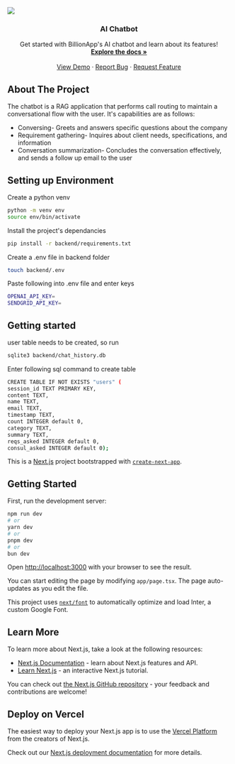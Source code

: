 [![](https://billionapps.net/wp-content/uploads/2023/11/BillionApps.svg)](https://billionapps.net/)

<div align="center">
  <h3 align="center">AI Chatbot</h3>

  <p align="center">
    Get started with BillionApp's AI chatbot and learn about its features!
    <br />
    <a href="https://github.com/anbudamo/chatbot-readme/blob/main/README.md"><strong>Explore the docs »</strong></a>
    <br />
    <br />
    <a href="https://github.com/anbudamo/chatbot-readme/blob/main/README.md">View Demo</a>
    &middot;
    <a href="https://github.com/anbudamo/chatbot-readme/blob/main/README.md">Report Bug</a>
    &middot;
    <a href="https://github.com/anbudamo/chatbot-readme/blob/main/README.md">Request Feature</a>
  </p>
</div>

## About The Project
The chatbot is a RAG application that performs call routing to maintain a conversational flow with the user. 
It's capabilities are as follows:
- Conversing- Greets and answers specific questions about the company
- Requirement gathering- Inquires about client needs, specifications, and information
- Conversation summarization- Concludes the conversation effectively, and sends a follow up email to the user

## Setting up Environment 
Create a python venv
```bash
python -m venv env
source env/bin/activate
```
Install the project's dependancies
```bash
pip install -r backend/requirements.txt
```
Create a .env file in backend folder 
```bash
touch backend/.env
```
Paste following into .env file and enter keys
```bash
OPENAI_API_KEY=
SENDGRID_API_KEY=
```

## Getting started 
user table needs to be created, so run 
```bash
sqlite3 backend/chat_history.db
```
Enter following sql command to create table
```bash
CREATE TABLE IF NOT EXISTS "users" (
session_id TEXT PRIMARY KEY,
content TEXT,
name TEXT,
email TEXT,
timestamp TEXT,
count INTEGER default 0,
category TEXT,
summary TEXT,
reqs_asked INTEGER default 0,
consul_asked INTEGER default 0);
```

This is a [Next.js](https://nextjs.org/) project bootstrapped with [`create-next-app`](https://github.com/vercel/next.js/tree/canary/packages/create-next-app).

## Getting Started

First, run the development server:

```bash
npm run dev
# or
yarn dev
# or
pnpm dev
# or
bun dev
```

Open [http://localhost:3000](http://localhost:3000) with your browser to see the result.

You can start editing the page by modifying `app/page.tsx`. The page auto-updates as you edit the file.

This project uses [`next/font`](https://nextjs.org/docs/basic-features/font-optimization) to automatically optimize and load Inter, a custom Google Font.

## Learn More

To learn more about Next.js, take a look at the following resources:

- [Next.js Documentation](https://nextjs.org/docs) - learn about Next.js features and API.
- [Learn Next.js](https://nextjs.org/learn) - an interactive Next.js tutorial.

You can check out [the Next.js GitHub repository](https://github.com/vercel/next.js/) - your feedback and contributions are welcome!

## Deploy on Vercel

The easiest way to deploy your Next.js app is to use the [Vercel Platform](https://vercel.com/new?utm_medium=default-template&filter=next.js&utm_source=create-next-app&utm_campaign=create-next-app-readme) from the creators of Next.js.

Check out our [Next.js deployment documentation](https://nextjs.org/docs/deployment) for more details.




